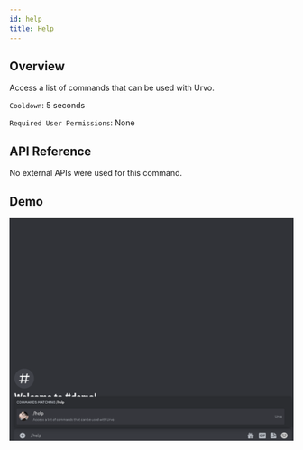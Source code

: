 ```yaml
---
id: help
title: Help
---
```


## Overview

Access a list of commands that can be used with Urvo.

`Cooldown`: 5 seconds

`Required User Permissions`: None

## API Reference

No external APIs were used for this command.

## Demo

![Help Command Demo GIF](../../../public/utility/help.gif)

